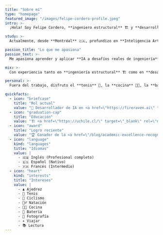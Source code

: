 ```yaml
---
title: "Sobre mí"
type: "homepage"
featured_image: "/images/felipe-cordero-profile.jpeg"
intro: >-
  ¡Hola! Soy Felipe Cordero, **ingeniero estructural** 🏗️ y **desarrollador de software** 💻 con **más de 14 años** en AEC. Actualmente estoy ampliando mi experiencia en **IA/ML** 🤖. Mi camino me llevó de **Chile a Montréal**, donde combino la ingeniería tradicional con tecnología moderna para resolver problemas complejos de ingeniería y automatización. Recientemente fui reconocido con la **Beca de Excelencia Académica** (Air Canada, Collège LaSalle Montréal, 2025) 🏆 por mis logros en estudios de IA/ML.

study: >-
  Actualmente, desde **Montréal** 🇨🇦, profundizo en **Inteligencia Artificial y Aprendizaje Automático** 🤖 en **Collège LaSalle**. Trabajo con **Python** 🐍, **PyTorch** y **modelamiento predictivo** 📊 para construir sistemas inteligentes que conecten la ingeniería con la ciencia de datos.

passion_title: "Lo que me apasiona"
passion_text: >-
  Me apasiona aprender y aplicar **IA a desafíos reales de ingeniería** 🔬. En <a href="https://fireraven.ai" target="_blank" rel="noopener noreferrer"><strong>Fireraven</strong></a>, desarrollo **plataformas multiusuario full-stack** integrando **agentes de IA y sistemas RAG**, mientras construyo **soluciones de ciberseguridad de vanguardia** para chatbots empresariales 🛡️. Participo activamente en **eventos de la industria IA** e impulso el **desarrollo estratégico de negocios** mediante adquisición de clientes y alianzas 🤝. Anteriormente en <a href="https://obralink.com" target="_blank" rel="noopener noreferrer"><strong>ObraLink</strong></a>, lideré el desarrollo de **herramientas autónomas de análisis estructural** y **modelos de ML** para estimación de hormigón 🏢. Mi objetivo es crear **soluciones innovadoras** con impacto real en el entorno construido.

mix: >-
  Con experiencia tanto en **ingeniería estructural** 🏗️ como en **desarrollo de software** 💻, aporto una **perspectiva única** a los desafíos técnicos. He liderado equipos construyendo desde **estructuras físicas hasta sistemas de software escalables**, siempre con foco en **soluciones prácticas y eficientes** ⚡. Mi **trayectoria internacional** y compromiso con el **aprendizaje continuo** me impulsan a tender puentes entre disciplinas y entregar valor en distintas industrias.

personal: >-
  Fuera del trabajo, disfruto el **tenis** 🎾, la **cocina** 👨‍🍳, la **batería** 🥁, la **natación** 🏊‍♂️ y la **fotografía** 📸. También **voluntario en LaSalle College**, apoyando a estudiantes nuevos y a la comunidad académica 🤝.

quickfacts:
  - icon: "briefcase"
    title: "Rol actual"
    value: "🤖 Desarrollador de IA en <a href=\"https://fireraven.ai\" target=\"_blank\" rel=\"noopener noreferrer\"><strong>Fireraven</strong></a>"
  - icon: "graduation-cap"
    title: "Educación"
    value: "🏗️ <a href=\"https://uchile.cl/\" target=\"_blank\" rel=\"noopener noreferrer\">Universidad de Chile</a>, **Ingeniería Civil**<br>🤖 <a href=\"https://lasallecollege.lcieducation.com/en\" target=\"_blank\" rel=\"noopener noreferrer\">Collège LaSalle Montréal</a>, **AEC: Inteligencia Artificial y Aprendizaje Automático**"
  - icon: "award"
    title: "Logro reciente"
    value: "🏆 Ganador de la <a href=\"/blog/academic-excellence-recognition/\" target=\"_blank\" rel=\"noopener\">Beca de Excelencia Académica</a> 🎓 patrocinada por ✈️ Air Canada en Collège LaSalle Montréal (2025) 🎉"
  - icon: "language"
    kind: "languages"
    title: "Idiomas"
    value: |
      - 🇬🇧 Inglés (Profesional completo)
      - 🇪🇸 Español (Nativo)
      - 🇫🇷 Francés (Intermedio)
  - icon: "heart"
    kind: "interests"
    title: "Intereses"
    value: |
      - ♟️ Ajedrez
      - 🎾 Tenis
      - 🚴 Ciclismo
      - 🏊‍♂️ Natación
      - 👨‍🍳 Cocina
      - 🥁 Batería
      - 📸 Fotografía
      - ✈️ Viajar
      - 📚 Lectura
---
```


